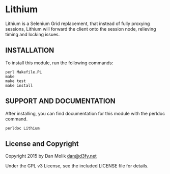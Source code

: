Lithium
=======

Lithium is a Selenium Grid replacement, that instead of fully proxying sessions, Lithium
will forward the client onto the session node, relieving timing and locking issues.

INSTALLATION
------------

To install this module, run the following commands:

	perl Makefile.PL
	make
	make test
	make install

SUPPORT AND DOCUMENTATION
-------------------------

After installing, you can find documentation for this module with the
perldoc command.

    perldoc Lithium

License and Copyright
---------------------

Copyright 2015 by Dan Molik <dan@d3fy.net>

Under the GPL v3 License, see the included LICENSE file for details.
